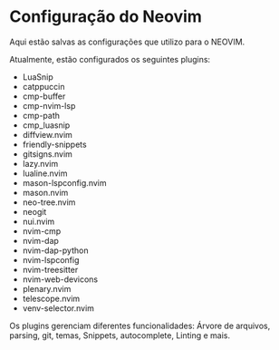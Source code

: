 # Configuração do Neovim

Aqui estão salvas as configurações que utilizo para o NEOVIM.

Atualmente, estão configurados os seguintes plugins:

* LuaSnip
* catppuccin
* cmp-buffer
* cmp-nvim-lsp
* cmp-path
* cmp_luasnip
* diffview.nvim
* friendly-snippets
* gitsigns.nvim
* lazy.nvim
* lualine.nvim
* mason-lspconfig.nvim
* mason.nvim
* neo-tree.nvim
* neogit
* nui.nvim
* nvim-cmp
* nvim-dap
* nvim-dap-python
* nvim-lspconfig
* nvim-treesitter
* nvim-web-devicons
* plenary.nvim
* telescope.nvim
* venv-selector.nvim

Os plugins gerenciam diferentes funcionalidades: Árvore de arquivos, parsing, git, temas, Snippets, autocomplete, Linting e mais.
